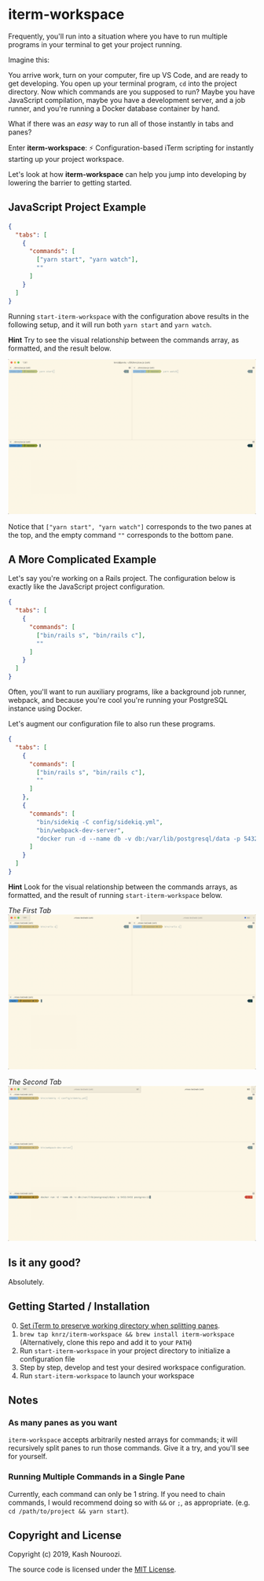 # iterm-workspace

Frequently, you'll run into a situation where you have to run multiple programs in your terminal to get your project running.

Imagine this:

You arrive work, turn on your computer, fire up VS Code, and are ready to get developing. You open up your terminal program, `cd` into the project directory. Now which commands are you supposed to run? Maybe you have JavaScript compilation, maybe you have a development server, and a job runner, and you're running a Docker database container by hand.

What if there was an _easy_ way to run all of those instantly in tabs and panes?

Enter **iterm-workspace**: ⚡️ Configuration-based iTerm scripting for instantly starting up your project workspace.

Let's look at how **iterm-workspace** can help you jump into developing by lowering the barrier to getting started.

## JavaScript Project Example

```json
{
  "tabs": [
    {
      "commands": [
        ["yarn start", "yarn watch"],
        ""
      ]
    }
  ]
}
```

Running `start-iterm-workspace` with the configuration above results in the following setup, and it will run both `yarn start` and `yarn watch`.

**Hint** Try to see the visual relationship between the commands array, as formatted, and the result below.

![JavaScript Example](./images/js.png)

Notice that `["yarn start", "yarn watch"]` corresponds to the two panes at the top, and the empty command `""` corresponds to the bottom pane.

## A More Complicated Example

Let's say you're working on a Rails project. The configuration below is exactly like the JavaScript project configuration.

```json
{
  "tabs": [
    {
      "commands": [
        ["bin/rails s", "bin/rails c"],
        ""
      ]
    }
  ]
}
```

Often, you'll want to run auxiliary programs, like a background job runner, webpack, and because you're cool you're running your PostgreSQL instance using Docker.

Let's augment our configuration file to also run these programs.

```json
{
  "tabs": [
    {
      "commands": [
        ["bin/rails s", "bin/rails c"],
        ""
      ]
    },
    {
      "commands": [
        "bin/sidekiq -C config/sidekiq.yml",
        "bin/webpack-dev-server",
        "docker run -d --name db -v db:/var/lib/postgresql/data -p 5432:5432 postgres:11",
      ]
    }
  ]
}
```

**Hint** Look for the visual relationship between the commands arrays, as formatted, and the result of running `start-iterm-workspace` below.

_The First Tab_
![The First Tab](./images/rails-tab-1.png)

_The Second Tab_
![The Second Tab](./images/rails-tab-2.png)

## Is it any good?

Absolutely.

## Getting Started / Installation

0. [Set iTerm to preserve working directory when splitting panes](https://apple.stackexchange.com/questions/337377/iterm2-split-vertically-with-current-profile-with-same-working-directory).
1. `brew tap knrz/iterm-workspace && brew install iterm-workspace` (Alternatively, clone this repo and add it to your `PATH`)
2. Run `start-iterm-workspace` in your project directory to initialize a configuration file
3. Step by step, develop and test your desired workspace configuration.
4. Run `start-iterm-workspace` to launch your workspace

## Notes

### As many panes as you want

`iterm-workspace` accepts arbitrarily nested arrays for commands; it will recursively split panes to run those commands. Give it a try, and you'll see for yourself.

### Running Multiple Commands in a Single Pane

Currently, each command can only be 1 string. If you need to chain commands, I would recommend doing so with `&&` or `;`, as appropriate. (e.g. `cd /path/to/project && yarn start`).

## Copyright and License

Copyright (c) 2019, Kash Nouroozi.

The source code is licensed under the [MIT License](LICENSE).
